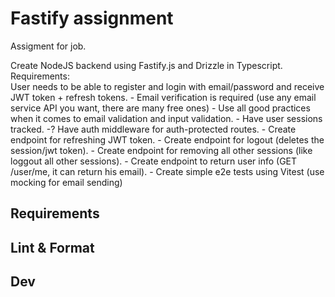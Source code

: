 # Fastify assignment
Assigment for job.

Create NodeJS backend using Fastify.js and Drizzle in Typescript.  
Requirements:  
User needs to be able to register and login with email/password and receive JWT token + refresh tokens. -
Email verification is required (use any email service API you want, there are many free ones) -
Use all good practices when it comes to email validation and input validation. -
Have user sessions tracked. -?
Have auth middleware for auth-protected routes. -
Create endpoint for refreshing JWT token. -
Create endpoint for logout (deletes the session/jwt token). -
Create endpoint for removing all other sessions (like loggout all other sessions). -
Create endpoint to return user info (GET /user/me, it can return his email). -
Create simple e2e tests using Vitest (use mocking for email sending)

## Requirements

## Lint & Format

## Dev